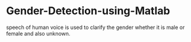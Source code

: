 # Gender-Detection-using-Matlab
speech of human voice is used to clarify the gender whether it is male or female and also unknown.
